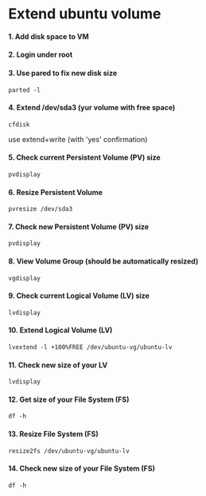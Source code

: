 # Extend ubuntu volume

#### 1. Add disk space to VM
#### 2. Login under root
#### 3. Use pared to fix new disk size
```
parted -l
```
#### 4. Extend /dev/sda3 (yur volume with free space)
```
cfdisk
```
use extend+write (with 'yes' confirmation)
#### 5. Check current Persistent Volume (PV) size
```
pvdisplay
```
#### 6. Resize Persistent Volume
```
pvresize /dev/sda3
```
#### 7. Check new Persistent Volume (PV) size
```
pvdisplay
```
#### 8. View Volume Group (should be automatically resized)
```
vgdisplay
```
#### 9. Check current Logical Volume (LV) size
```
lvdisplay
```
#### 10. Extend Logical Volume (LV)
```
lvextend -l +100%FREE /dev/ubuntu-vg/ubuntu-lv
```
#### 11. Check new size of your LV
```
lvdisplay
```
#### 12. Get size of your File System (FS)
```
df -h
```
#### 13. Resize File System (FS)
```
resize2fs /dev/ubuntu-vg/ubuntu-lv
```
#### 14. Check new size of your File System (FS)
```
df -h
```
